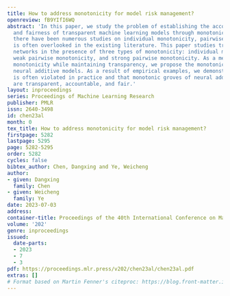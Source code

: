```yaml
---
title: How to address monotonicity for model risk management?
openreview: fB9YIfI6WQ
abstract: 'In this paper, we study the problem of establishing the accountability
  and fairness of transparent machine learning models through monotonicity. Although
  there have been numerous studies on individual monotonicity, pairwise monotonicity
  is often overlooked in the existing literature. This paper studies transparent neural
  networks in the presence of three types of monotonicity: individual monotonicity,
  weak pairwise monotonicity, and strong pairwise monotonicity. As a means of achieving
  monotonicity while maintaining transparency, we propose the monotonic groves of
  neural additive models. As a result of empirical examples, we demonstrate that monotonicity
  is often violated in practice and that monotonic groves of neural additive models
  are transparent, accountable, and fair.'
layout: inproceedings
series: Proceedings of Machine Learning Research
publisher: PMLR
issn: 2640-3498
id: chen23al
month: 0
tex_title: How to address monotonicity for model risk management?
firstpage: 5282
lastpage: 5295
page: 5282-5295
order: 5282
cycles: false
bibtex_author: Chen, Dangxing and Ye, Weicheng
author:
- given: Dangxing
  family: Chen
- given: Weicheng
  family: Ye
date: 2023-07-03
address: 
container-title: Proceedings of the 40th International Conference on Machine Learning
volume: '202'
genre: inproceedings
issued:
  date-parts:
  - 2023
  - 7
  - 3
pdf: https://proceedings.mlr.press/v202/chen23al/chen23al.pdf
extras: []
# Format based on Martin Fenner's citeproc: https://blog.front-matter.io/posts/citeproc-yaml-for-bibliographies/
---
```

